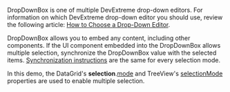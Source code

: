 DropDownBox is one of multiple DevExtreme drop-down editors. For information on which DevExtreme drop-down editor you should use, review the following article: [How to Choose a Drop-Down Editor](/Documentation/Guide/UI_Components/Lookup/Choose_a_Drop-Down_Editor/).

DropDownBox allows you to embed any content, including other components. If the UI component embedded into the DropDownBox allows multiple selection, synchronize the DropDownBox value with the selected items. [Synchronization instructions](/Demos/WidgetsGallery/Demo/DropDownBox/SingleSelection/) are the same for every selection mode.
<!--split-->

In this demo, the DataGrid's **selection**.[mode](/Documentation/ApiReference/UI_Components/dxDataGrid/Configuration/selection/#mode) and TreeView's [selectionMode](/Documentation/ApiReference/UI_Components/dxTreeView/Configuration/#selectionMode) properties are used to enable multiple selection.